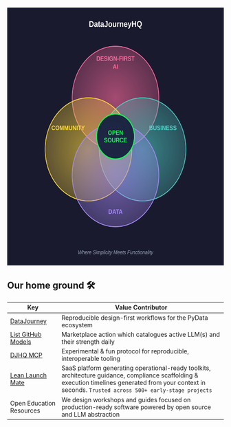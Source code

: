 <p align="center">
  <img src="/profile/DJHQ_mission.svg" alt="DJHQ mission" style="width:640px; height:600px;">
</p>

## Our home ground 🛠️

| Key                                                         | Value                                                                                                         Contributor   |
| ----------------------------------------------------------- | --------------------------------------------------------------------------------------------------------------
| [DataJourney](https://github.com/DataJourneyHQ/DataJourney) | Reproducible design-first workflows for the PyData ecosystem                                                   | 
| [List GitHub Models](https://github.com/DataJourneyHQ/list-github-models) | Marketplace action which catalogues active LLM(s) and their strength daily|
| [DJHQ MCP](https://github.com/DataJourneyHQ/MCP)            | Experimental & fun protocol for reproducible, interoperable tooling                                     | 
| [Lean Launch Mate](https://llmate.datajourneyhq.com/)       | SaaS platform generating operational-ready toolkits, architecture guidance, compliance scaffolding & execution timelines generated from your context in seconds. `Trusted across 500+ early-stage projects`             |
| Open Education Resources                            | We design workshops and guides focused on production-ready software powered by open source and LLM abstraction |

